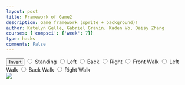 ```yaml
---
layout: post
title: Framework of Game2
description: Game framework (sprite + background)!
author: Katelyn Gelle, Gabriel Gravin, Kaden Vo, Daisy Zhang
courses: {'compsci': {'week': 7}}
type: hacks
comments: False
---
```

<!DOCTYPE html>

<style>
    #controls {
        position: relative;
        z-index: 2; /* Ensure the controls are on top of the link canvas */
    }

    /* Style the link canvas to be the same size as the viewport change!*/ 
    #linkCanvas {
        position: absolute;
        top: 0;
        left: 0;
        width: 100%;
        height: 100%;
        z-index: 1; /* Place it below the background */
    }
</style>

<!-- Prepare DOM elements -->
<!-- Wrap both the linkn canvas and controls in a container div -->
<div id="canvasContainer">
    <div id="controls"> <!-- Controls -->
        <button id="toggleCanvasEffect">Invert</button>
        <input type="radio" name="animation" id="standing" />
        <label for="standing">Standing</label>
        <input type="radio" name="animation" id="left" />
        <label for="left">Left</label>
        <input type="radio" name="animation" id="back" />
        <label for="back">Back</label>
        <input type="radio" name="animation" id="right" />
        <label for="right">Right</label>
        <input type="radio" name="animation" id="front_walk" />
        <label for="front_walk">Front Walk</label>
        <input type="radio" name="animation" id="left_walk" />
        <label for="left_walk">Left Walk</label>
        <input type="radio" name="animation" id="back_walk" />
        <label for="back_walk">Back Walk</label>
        <input type="radio" name="animation" id="right_walk" />
        <label for="right_walk">Right Walk</label>
    </div>
    <canvas id="backgroundID">
        <img id="backgroundImage" src="{{site.baseurl}}/images/Stone_Background.jpg" />
    </canvas>
</div>


<script>
/* Background part of Game
 * scrolling 
*/
// Prepare Background Image
const backgroundImg = new Image();
backgroundImg.src = '{{site.baseurl}}/images/Stone_Background.jpg';  // Jekyll/Liquid puts filename here

// Prepare Sprite Image
const linkImg = new Image();
linkImg.src = '{{site.baseurl}}/images/linksprites.png';

// Prepare Canvas
const canvas = document.getElementById("backgroundID");
const ctx = canvas.getContext('2d');

// Link animation part
const linkCanvas = document.createElement("canvas");
const linkCtx = linkCanvas.getContext("2d");

// Prepare Window extents related to viewport
const maxWidth = window.innerWidth;
const maxHeight = window.innerHeight;

backgroundImg.onload = function () {
    // Setup background constants from background image
    const WIDTH = backgroundImg.width;  // Image() width (meta data)
    const HEIGHT = backgroundImg.height; // Image() height
    const ASPECT_RATIO = WIDTH / HEIGHT;
    const ADJUST = 1 // visual layer adjust, use "1"" for a perfect loop change!!

    // Set Dimensions to match the image width
    const canvasWidth = maxWidth;
    const canvasHeight = canvasWidth / ASPECT_RATIO;  // height is oriented by width change!
    const canvasLeft = 0; // Start image from the left edge horizontally
    const canvasTop = (maxHeight - canvasHeight) / 2;  // center image vertically change!

    // Set Style properties for the background canvas
    canvas.width = WIDTH / ADJUST;
    canvas.height = HEIGHT / ADJUST;
    canvas.style.width = `${canvasWidth}px`;
    canvas.style.height = `${canvasHeight}px`;
    canvas.style.position = 'absolute';
    canvas.style.left = `${canvasLeft}px`;
    canvas.style.top = `${canvasTop}px`;

    // Game speed is a common game variable
    var gameSpeed = 10;

    // Layer is set up to support Parallax, multiple layers
    class Layer {
        constructor(image, speedRatio) {
            this.x = 0;
            this.y = 0;
            this.width = WIDTH;
            this.height = HEIGHT;
            this.image = image;
            this.speedRatio = speedRatio;
            this.speed = gameSpeed * this.speedRatio;
            this.frame = 0;
        }
        update() {
            this.x = (this.x - this.speed) % this.width;
        }
        draw() {
            ctx.drawImage(this.image, this.x, this.y);
            ctx.drawImage(this.image, this.x + this.width, this.y);
        }
    }

    // Setup Link sprite constraints
    const SPRITE_WIDTH = 96;  // matches sprite pixel width
    const SPRITE_HEIGHT = 104; // matches sprite pixel height
    const SPRITE_FRAMES = 10;  // matches number of frames per sprite row; this code assumes each row is the same
    const SPRITE_SCALE = 2;  // controls the size of the sprite on the canvas

    class Link extends Layer {
        constructor(image, speedRatio) {
            super(image, speedRatio);
            this.minFrame = 0;
            this.maxFrame = SPRITE_FRAMES;
            this.frameX = 0;
            this.frameY = 2;  // left stabbing as default
            this.linkX = canvasWidth; // Initialize the link's x position to the right edge of the canvas
        }
    
        update() {
            if (this.frameY == 2) {
                this.linkX -= this.speed;  // Move the link to the left
                // Check if the link has moved off the left edge of the canvas
                if (this.linkX < -linkCanvas.width) {
                    this.linkX = canvasWidth; // Reset the link's x position to the right edge
                }
            }
            // Update frameX of the object
            if (this.frameX < this.maxFrame) {
                this.frameX++;
            } else {
                this.frameX = 0;
            }
        }
    
        // Draw link object
        draw() {
            // Set fixed dimensions and position for the linkCanvas
            linkCanvas.width = SPRITE_WIDTH * SPRITE_SCALE; // change!
            linkCanvas.height = SPRITE_HEIGHT * SPRITE_SCALE;
            linkCanvas.style.width = `${linkCanvas.width}px`;
            linkCanvas.style.height = `${linkCanvas.height}px`;
            linkCanvas.style.position = 'absolute';
            linkCanvas.style.left = `${this.linkX}px`; // Set the link's left position based on its x-coordinate
            linkCanvas.style.top = `${canvasHeight}px`;
    
            linkCtx.drawImage(
                this.image,
                this.frameX * SPRITE_WIDTH, //change!
                this.frameY * SPRITE_HEIGHT,
                SPRITE_WIDTH,
                SPRITE_HEIGHT,
                0,
                0,
                linkCanvas.width,
                linknCanvas.height
            );
        }
    }
    

    // Background object
    var backgroundObj = new Layer(backgroundImg, 0.2);
    var linkObj = new Link(linkImg, 0.5);

    // Append the link canvas to the body
    document.body.appendChild(linkCanvas);

    // Animation loop
    function animation() {
        backgroundObj.update();
        backgroundObj.draw();

        linkObj.update();
        linkObj.draw();

        requestAnimationFrame(animation);  // cycle animation, recursion
    }

    // Start animation process
    animation();

    /* Toggle "canvas filter property" 
    * look in _sass/minima/dark-mode.scss
    */
    var isFilterEnabled = true;
    const defaultFilter = getComputedStyle(document.documentElement).getPropertyValue('--default-canvas-filter');
    toggleCanvasEffect.addEventListener("click", function () {
        if (isFilterEnabled) {
            canvas.style.filter = "none";  // remove filter
            linkCanvas.style.filter = "none";
        } else {
            canvas.style.filter = defaultFilter; // Apply the default filter value
            linkCanvas.style.filter = defaultFilter; 
        }

        isFilterEnabled = !isFilterEnabled;  // switch boolean value
    });
    /* Control "link action" 
     * changes y value, the row in sprite
    */
    // update frameY of link object, action from stomp, stab left, stab up, stab right, handstand radio control
    const controls = document.getElementById('controls');
    controls.addEventListener('click', function (event) {
        if (event.target.tagName === 'INPUT') {
            const selectedAnimation = event.target.id;
            switch (selectedAnimation) {
                case 'standing':
                    linkObj.frameY = 0;
                    linkObj.maxFrame = 2;
                    break;
                case 'left':
                    linkObj.frameY = 1;
                    linkObj.maxFrame = 2;
                    break;
                case 'back':
                    linkObj.frameY = 2;
                    linkObj.maxFrame = 0;
                    break;
                case 'right':
                    linkObj.frameY = 3;
                    linkObj.maxFrame = 2;
                    break;
                case 'front_walk':
                    linkObj.frameY = 4;
                    linkObj.maxFrame = 9;
                    break;
                case 'left_walk':
                    linkObj.frameY = 5;
                    linkObj.maxFrame = 9;
                    break;
                case 'back_walk':
                    linkObj.frameY = 6;
                    linkObj.maxFrame = 9;
                    break;
                case 'right_walk':
                    linkObj.frameY = 7;
                    linkObj.maxFrame = 9;
                    break;
                default:
                    break;
            }
        }
    });
};
</script>


